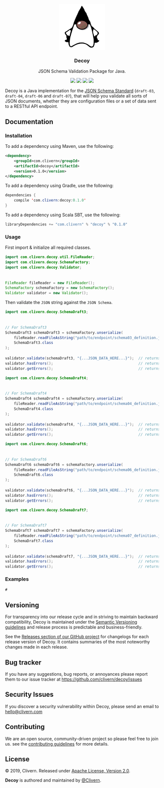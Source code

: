 <p align="center">
	<img alt="Decoy Logo" src="https://raw.githubusercontent.com/Clivern/Decoy/master/images/logo.png" height="150" />
	<h3 align="center">Decoy</h3>
	<p align="center">JSON Schema Validation Package for Java.</p>
	<p align="center">
		<a href="http://www.javadoc.io/doc/com.clivern/decoy"><img src="http://www.javadoc.io/badge/com.clivern/decoy.svg"></a>
		<a href="https://travis-ci.org/Clivern/Decoy"><img src="https://travis-ci.org/Clivern/Decoy.svg?branch=master"></a>
		<a href="https://mvnrepository.com/artifact/com.clivern/decoy/0.1.0"><img src="https://img.shields.io/maven-central/v/com.clivern/decoy.svg"></a>
		<a href="https://github.com/Clivern/Decoy/blob/master/LICENSE"><img src="https://img.shields.io/badge/LICENSE-Apache_2.0-orange.svg"></a>
	</p>
</p>

Decoy is a Java implementation for the [JSON Schema Standard](https://json-schema.org/) (`draft-03`, `draft-04`, `draft-06` and `draft-07`), that will help you validate all sorts of JSON documents, whether they are configuration files or a set of data sent to a RESTful API endpoint.


## Documentation

### Installation

To add a dependency using Maven, use the following:
```xml
<dependency>
    <groupId>com.clivern</groupId>
    <artifactId>decoy</artifactId>
    <version>0.1.0</version>
</dependency>
```

To add a dependency using Gradle, use the following:
```java
dependencies {
    compile 'com.clivern:decoy:0.1.0'
}
```

To add a dependency using Scala SBT, use the following:
```java
libraryDependencies += "com.clivern" % "decoy" % "0.1.0"
```


### Usage

First import & initialize all required classes.

```java
import com.clivern.decoy.util.FileReader;
import com.clivern.decoy.SchemaFactory;
import com.clivern.decoy.Validator;


FileReader fileReader = new FileReader();
SchemaFactory schemaFactory = new SchemaFactory();
Validator validator = new Validator();
```

Then validate the `JSON` string against the `JSON Schema`.

```java
import com.clivern.decoy.SchemaDraft3;


// For SchemaDraft3
SchemaDraft3 schemaDraft3 = schemaFactory.unserialize(
    fileReader.readFileAsString("path/to/endpoint/schema03_definition.json"),
    SchemaDraft3.class
);

validator.validate(schemaDraft3, "{...JSON_DATA_HERE...}");  // returns Boolean (true || false)
validator.hasErrors();                                       // returns Boolean (true || false)
validator.getErrors();                                       // returns ArrayList<String>
```

```java
import com.clivern.decoy.SchemaDraft4;


// For SchemaDraft4
SchemaDraft4 schemaDraft4 = schemaFactory.unserialize(
    fileReader.readFileAsString("path/to/endpoint/schema04_definition.json"),
    SchemaDraft4.class
);

validator.validate(schemaDraft4, "{...JSON_DATA_HERE...}");  // returns Boolean (true || false)
validator.hasErrors();                                       // returns Boolean (true || false)
validator.getErrors();                                       // returns ArrayList<String>
```

```java
import com.clivern.decoy.SchemaDraft6;


// For SchemaDraft6
SchemaDraft6 schemaDraft6 = schemaFactory.unserialize(
    fileReader.readFileAsString("path/to/endpoint/schema06_definition.json"),
    SchemaDraft6.class
);

validator.validate(schemaDraft6, "{...JSON_DATA_HERE...}");  // returns Boolean (true || false)
validator.hasErrors();                                       // returns Boolean (true || false)
validator.getErrors();                                       // returns ArrayList<String>
```

```java
import com.clivern.decoy.SchemaDraft7;


// For SchemaDraft7
SchemaDraft7 schemaDraft7 = schemaFactory.unserialize(
    fileReader.readFileAsString("path/to/endpoint/schema07_definition.json"),
    SchemaDraft7.class
);

validator.validate(schemaDraft7, "{...JSON_DATA_HERE...}");  // returns Boolean (true || false)
validator.hasErrors();                                       // returns Boolean (true || false)
validator.getErrors();                                       // returns ArrayList<String>
```


### Examples

```java
#
```

## Versioning

For transparency into our release cycle and in striving to maintain backward compatibility, Decoy is maintained under the [Semantic Versioning guidelines](https://semver.org/) and release process is predictable and business-friendly.

See the [Releases section of our GitHub project](https://github.com/clivern/decoy/releases) for changelogs for each release version of Decoy. It contains summaries of the most noteworthy changes made in each release.


## Bug tracker

If you have any suggestions, bug reports, or annoyances please report them to our issue tracker at https://github.com/clivern/decoy/issues


## Security Issues

If you discover a security vulnerability within Decoy, please send an email to [hello@clivern.com](mailto:hello@clivern.com)


## Contributing

We are an open source, community-driven project so please feel free to join us. see the [contributing guidelines](CONTRIBUTING.md) for more details.


## License

© 2019, Clivern. Released under [Apache License, Version 2.0](https://www.apache.org/licenses/LICENSE-2.0).

**Decoy** is authored and maintained by [@Clivern](http://github.com/clivern).
